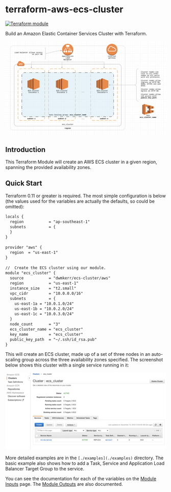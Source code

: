 # terraform-aws-ecs-cluster

[![Terraform module](https://img.shields.io/badge/dynamic/json.svg?label=Terraform%20module&url=https%3A%2F%2Fregistry.terraform.io%2Fv1%2Fmodules%2Fdwmkerr%2Fecs-cluster%2Faws&query=%24.version&colorB=%235D54E1)](https://registry.terraform.io/modules/dwmkerr/ecs-cluster/aws)

Build an Amazon Elastic Container Services Cluster with Terraform.

![Architecture Diagram](docs/architecture.png)

## Introduction

This Terraform Module will create an AWS ECS cluster in a given region, spanning the provided availability zones.

## Quick Start

Terraform 0.11 or greater is required. The most simple configuration is below (the values used for the variables are actually the defaults, so could be omitted):


```
locals {
  region           = "ap-southeast-1"
  subnets          = {
  }
}

provider "aws" {
  region  = "us-east-1"
}

//  Create the ECS cluster using our module.
module "ecs_cluster" {
  source           = "dwmkerr/ecs-cluster/aws"
  region           = "us-east-1"
  instance_size    = "t2.small"
  vpc_cidr         = "10.0.0.0/16"
  subnets          = {
    us-east-1a = "10.0.1.0/24"
    us-east-1b = "10.0.2.0/24"
    us-east-1c = "10.0.3.0/24"
  }
  node_count       = "3"
  ecs_cluster_name = "ecs_cluster"
  key_name         = "ecs_cluster"
  public_key_path  = "~/.ssh/id_rsa.pub"
}
```

This will create an ECS cluster, made up of a set of three nodes in an auto-scaling group across the three availability zones specified. The screenshot below shows this cluster with a single service running in it:

![Screenshot](docs/ecs-screenshot.png)

More detailed examples are in the `[./examples](./examples)` directory. The basic example also shows how to add a Task, Service and Application Load Balancer Target Group to the service.

You can see the documentation for each of the variables on the [Module Inputs](https://registry.terraform.io/modules/dwmkerr/ecs-cluster/aws/?tab=inputs) page. The [Module Outputs](https://registry.terraform.io/modules/dwmkerr/ecs-cluster/aws/?tab=outputs) are also documented.
